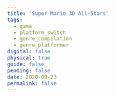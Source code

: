 ```yaml
---
title: 'Super Mario 3D All-Stars'
tags:
  - game
  - platform_switch
  - genre_compilation
  - genre_platformer
digital: false
physical: true
guide: false
pending: false
date: 2020-09-23
permalink: false
---
```

